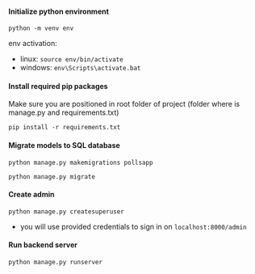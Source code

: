 #### Initialize python environment
`python -m venv env`

env activation:
- linux: `source env/bin/activate`
- windows: `env\Scripts\activate.bat`

#### Install required pip packages
Make sure you are positioned in root folder of project (folder where is manage.py and requirements.txt)

`pip install -r requirements.txt`

#### Migrate models to SQL database
`python manage.py makemigrations pollsapp`

`python manage.py migrate`

#### Create admin
`python manage.py createsuperuser`

- you will use provided credentials to sign in on `localhost:8000/admin`

#### Run backend server
`python manage.py runserver`
